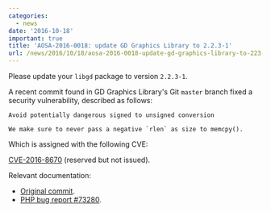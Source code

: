 ```yaml
---
categories:
  - news
date: '2016-10-18'
important: true
title: 'AOSA-2016-0018: update GD Graphics Library to 2.2.3-1'
url: /news/2016/10/18/aosa-2016-0018-update-gd-graphics-library-to-223-1.html
---
```



Please update your `libgd` package to version `2.2.3-1`.

A recent commit found in GD Graphics Library's Git `master` branch fixed a security vulnerability, described as follows:

    Avoid potentially dangerous signed to unsigned conversion

    We make sure to never pass a negative `rlen` as size to memcpy().

Which is assigned with the following CVE:

[CVE-2016-8670](https://cve.mitre.org/cgi-bin/cvename.cgi?name=CVE-2016-8670) (reserved but not issued).

Relevant documentation:

- [Original commit](https://github.com/libgd/libgd/commit/53110871935244816bbb9d131da0bccff734bfe9).
- [PHP bug report #73280](https://bugs.php.net/bug.php?id=73280).